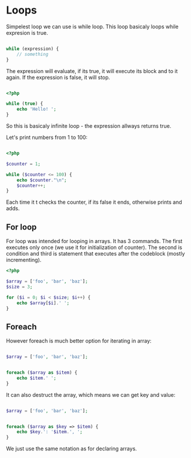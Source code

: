 # Loops

Simpelest loop we can use is while loop. This loop basicaly loops while expresion is true.

```php

while (expression) {
    // something
}
```

The expression will evaluate, if its true, it will execute its block and to it again. If the expression is false, it will stop.

```php

<?php

while (true) {
    echo 'Hello! ';
}
```

So this is basicaly infinite loop - the expression allways returns true.

Let's print numbers from 1 to 100:

```php

<?php

$counter = 1;

while ($counter <= 100) {
    echo $counter."\n";
    $counter++;
}

```

Each time it t checks the counter, if its false it ends, otherwise prints and adds.

## For loop

For loop was intended for looping in arrays. It has 3 commands. The first executes only once (we use it for initialization of counter). The second is condition and third is statement that executes after the codeblock (mostly incrementing).

```php
<?php

$array = ['foo', 'bar', 'baz'];
$size = 3;

for ($i = 0; $i < $size; $i++) {
    echo $array[$i].' ';
}
```

## Foreach

However foreach is much better option for iterating in array:

```php

$array = ['foo', 'bar', 'baz'];


foreach ($array as $item) {
    echo $item.' ';
}
```

It can also destruct the array, which means we can get key and value:

```php

$array = ['foo', 'bar', 'baz'];


foreach ($array as $key => $item) {
    echo $key.': '$item.', ';
}
```

We just use the same notation as for declaring arrays.
